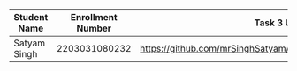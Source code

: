 | Student Name | Enrollment Number | Task 3 URL | Task 4 URL  | GitHub Repository URL |
|---|---|---|---|---|
| Satyam Singh  | 2203031080232  | https://github.com/mrSinghSatyam/JS102/blob/master/count.html | https://github.com/mrSinghSatyam/JS102/blob/master/geometry.html |https://github.com/mrSinghSatyam/JS102 |
